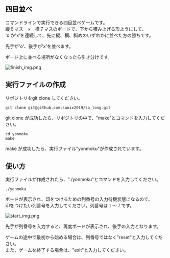 ## 四目並べ

コマンドラインで実行できる四目並べゲームです。  
縦６マス　×　横７マスのボードで、下から積み上げる形ようにして、  
'o'か'x'を連続して、先に縦、横、斜めのいずれかに並べた方の勝ちです。

先手が'o'、後手が'x'を並べます。

ボード上に並べる場所がなくなったら引き分けです。

![finish_img.png](https://user-images.githubusercontent.com/72925757/146101362-91d6b2cc-5ad6-4a8d-b878-e3dffdb06839.png)


## 実行ファイルの作成

リポジトリをgit clone してください。

```shell
git clone git@github.com:sunix2019/so_long.git
```

git clone が成功したら、リポジトリの中で、"make"とコマンドを入力してください。   

```shell
cd yonmoku
make
```

make が成功したら、実行ファイル"yonmoku"が作成されています。

## 使い方

実行ファイルが作成されたら、"./yonmoku"とコマンドを入力してください。   

```shell
./yonmoku
```

ボードが表示され、印をつけるための列番号の入力待機状態になるので、   
印をつけたい列番号を入力してください。列番号は１〜７です。


![start_img.png](https://user-images.githubusercontent.com/72925757/146100866-b9420cf8-62a8-48be-aaab-168a088d372a.png)



先手が列番号を入力すると、再度ボードが表示され、後手の入力となります。  

ゲームの途中で最初から始める場合は、列番号ではなく"reset"と入力してください。  
また、ゲームを終了する場合は、"exit"と入力してください。
